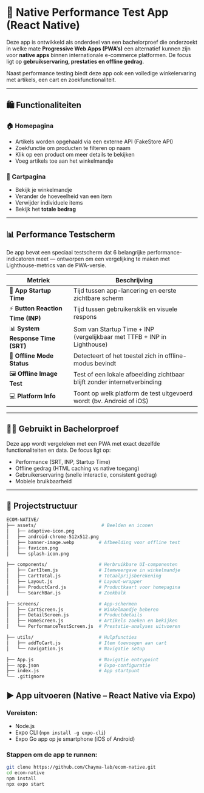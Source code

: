 # 📱 Native Performance Test App (React Native)

Deze app is ontwikkeld als onderdeel van een bachelorproef die onderzoekt in welke mate **Progressive Web Apps (PWA’s)** een alternatief kunnen zijn voor **native apps** binnen internationale e-commerce platformen. De focus ligt op **gebruikservaring, prestaties en offline gedrag**.

Naast performance testing biedt deze app ook een volledige winkelervaring met artikels, een cart en zoekfunctionaliteit.

---

## 🛍️ Functionaliteiten

### 🏠 Homepagina
- Artikels worden opgehaald via een externe API (FakeStore API)
- Zoekfunctie om producten te filteren op naam
- Klik op een product om meer details te bekijken
- Voeg artikels toe aan het winkelmandje

### 🛒 Cartpagina
- Bekijk je winkelmandje
- Verander de hoeveelheid van een item
- Verwijder individuele items
- Bekijk het **totale bedrag**

---

## 📊 Performance Testscherm

De app bevat een speciaal testscherm dat 6 belangrijke performance-indicatoren meet — ontworpen om een vergelijking te maken met Lighthouse-metrics van de PWA-versie.

| Metriek                          | Beschrijving                                                                 |
|----------------------------------|------------------------------------------------------------------------------|
| 🚀 **App Startup Time**          | Tijd tussen app-lancering en eerste zichtbare scherm                        |
| ⚡ **Button Reaction Time (INP)**| Tijd tussen gebruikersklik en visuele respons                               |
| 📊 **System Response Time (SRT)**| Som van Startup Time + INP (vergelijkbaar met TTFB + INP in Lighthouse)     |
| 📡 **Offline Mode Status**       | Detecteert of het toestel zich in offline-modus bevindt                     |
| 🖼️ **Offline Image Test**        | Test of een lokale afbeelding zichtbaar blijft zonder internetverbinding    |
| 💻 **Platform Info**             | Toont op welk platform de test uitgevoerd wordt (bv. Android of iOS)       |

---

## 🧑‍🎓 Gebruikt in Bachelorproef

Deze app wordt vergeleken met een PWA met exact dezelfde functionaliteiten en data. De focus ligt op:

- Performance (SRT, INP, Startup Time)
- Offline gedrag (HTML caching vs native toegang)
- Gebruikerservaring (snelle interactie, consistent gedrag)
- Mobiele bruikbaarheid

---

## 📁 Projectstructuur

```bash
ECOM-NATIVE/
├── assets/                        # Beelden en iconen
│   ├── adaptive-icon.png
│   ├── android-chrome-512x512.png
│   ├── banner-image.webp         # Afbeelding voor offline test
│   ├── favicon.png
│   └── splash-icon.png

├── components/                   # Herbruikbare UI-componenten
│   ├── CartItem.js               # Itemweergave in winkelmandje
│   ├── CartTotal.js              # Totaalprijsberekening
│   ├── Layout.js                 # Layout-wrapper
│   ├── ProductCard.js            # Productkaart voor homepagina
│   └── SearchBar.js              # Zoekbalk

├── screens/                      # App-schermen
│   ├── CartScreen.js             # Winkelmandje beheren
│   ├── DetailScreen.js           # Productdetails
│   ├── HomeScreen.js             # Artikels zoeken en bekijken
│   └── PerformanceTestScreen.js  # Prestatie-analyses uitvoeren

├── utils/                        # Hulpfuncties
│   ├── addToCart.js              # Item toevoegen aan cart
│   └── navigation.js             # Navigatie setup

├── App.js                        # Navigatie entrypoint
├── app.json                      # Expo-configuratie
├── index.js                      # App startpunt
└── .gitignore
```
## ▶️ App uitvoeren (Native – React Native via Expo)

### Vereisten:
- Node.js
- Expo CLI (`npm install -g expo-cli`)
- Expo Go app op je smartphone (iOS of Android)

### Stappen om de app te runnen:

```bash
git clone https://github.com/Chayma-lab/ecom-native.git
cd ecom-native
npm install
npx expo start
